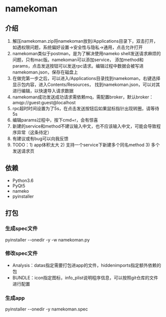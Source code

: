 # namekoman
## 介绍
1. 解压namekoman.zip将namekoman放到/Applications目录下，双击打开，如遇权限问题，系统偏好设置->安全性与隐私->通用，点击允许打开
2. namekoman类似于postman，是为了解决使用nameko shell发送请求麻烦的问题，只有mac版。namekoman可以添加service，
添加method和params，点击发送按钮可以发送rpc请求。编辑过程中数据会被写进namekoman.json，保存在磁盘上
3. 在做完第一步之后，可以进入/Applications目录找到namekoman，右键选择显示包内容，进入Contents/Resources，
找到namekoman.json，可以对其进行编辑，以快速导入请求数据
4. namekoman成功发送成功请求需依赖mq，需配置broker，默认broker：amqp://guest:guest@localhost
5. rpc超时时间设置为了5s，在点击发送按钮后如果鼠标指针出现转圈，请等待5s
6. 编辑params过程中，按下cmd+r，会有惊喜
7. 新建的service和method不建议输入中文，也不应该输入中文，可能会导致程序异常（这条待定）
8. 有建议或有bug可以向我反馈
9. TODO：1) app体积太大 2) 支持一个service下新建多个同名method 3) 多个发送请求页

## 依赖
- Python3.6
- PyQt5
- nameko
- pyinstaller

## 打包
### 生成spec文件
pyinstaller --onedir -y -w namekoman.py
### 修改spec文件
- Analysis：datas指定需要打包进app的文件，hiddenimports指定额外依赖的包
- BUNDLE：icon指定图标，info_plist说明程序信息，可以按照git仓库的文件进行配置
### 生成app
pyinstaller --onedir -y namekoman.spec
